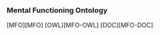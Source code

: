 ### Mental Functioning Ontology <a name="mental-functioning-ontology" />
[MFO][MFO] [OWL][MFO-OWL] [DOC][MFO-DOC]

